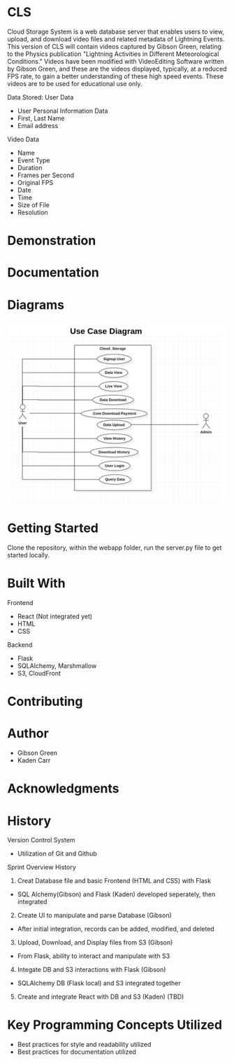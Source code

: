 # CLS

Cloud Storage System is a web database server that enables users to view, upload, and download video files and related metadata of Lightning Events. 
This version of CLS will contain videos captured by Gibson Green, relating to the Physics publication "Lightning Activities in Different Meteorological
Conditions." Videos have been modified with VideoEditing Software written by Gibson Green, and these are the videos displayed, typically, at a reduced
FPS rate, to gain a better understanding of these high speed events. These videos are to be used for educational use only. 

Data Stored:
User Data
- User Personal Information Data
- First, Last Name
- Email address

Video Data
- Name
- Event Type
- Duration
- Frames per Second
- Original FPS
- Date
- Time
- Size of File
- Resolution


# Demonstration


# Documentation

	

# Diagrams 
![alt text](https://github.com/gibsongreen/CLS/blob/44cca0aee384e0bbe58cc70cda95d67b389d0bf4/webapp/static/UseCaseDiagram.png)

	
# Getting Started
Clone the repository, within the webapp folder, run the server.py file to get started locally.

# Built With
Frontend
- React (Not integrated yet)
- HTML
- CSS

Backend 
- Flask
- SQLAlchemy, Marshmallow
- S3, CloudFront

# Contributing

# Author
- Gibson Green
- Kaden Carr


# Acknowledgments

# History
Version Control System
- Utilization of Git and Github

Sprint Overview History
1. Creat Database file and basic Frontend (HTML and CSS) with Flask
- SQL Alchemy(Gibson) and Flask (Kaden) developed seperately, then integrated 
2. Create UI to manipulate and parse Database (Gibson)
- After initial integration, records can be added, modified, and deleted
3. Upload, Download, and Display files from S3 (Gibson)
- From Flask, ability to interact and manipulate with S3
4. Integate DB and S3 interactions with Flask (Gibson)
- SQLAlchemy DB (Flask local) and S3 integrated together
5. Create and integrate React with DB and S3 (Kaden) (TBD)

# Key Programming Concepts Utilized
- Best practices for style and readability utilized
- Best practices for documentation utilized
		
